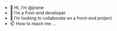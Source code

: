 - 👋 Hi, I’m @jirane
- 👀 I’m a Fron-end developer
- 💞️ I’m looking to collaborate on a front-end project
- 📫 How to reach me ...

<!---
jirane/jirane is a ✨ special ✨ repository because its `README.md` (this file) appears on your GitHub profile.
You can click the Preview link to take a look at your changes.
--->
